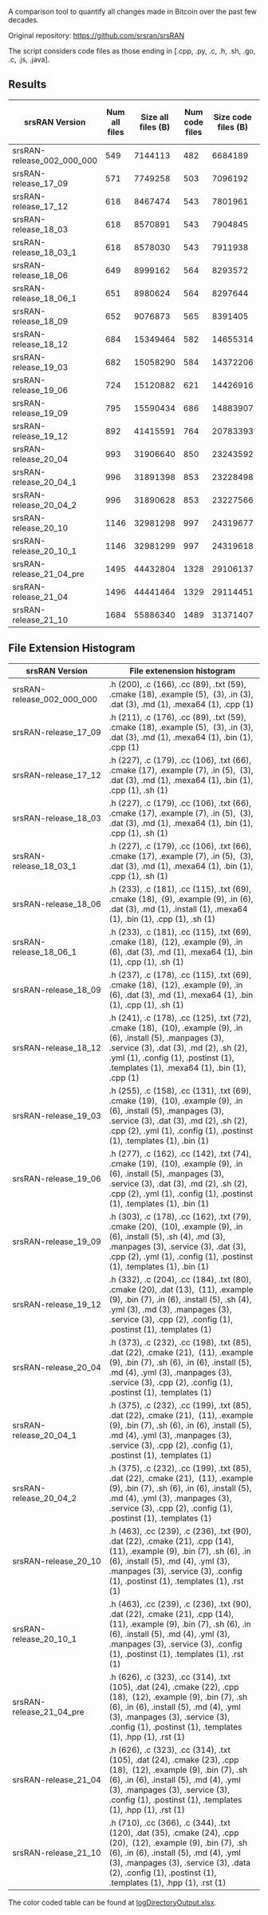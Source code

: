 A comparison tool to quantify all changes made in Bitcoin over the past few decades.

Original repository: https://github.com/srsran/srsRAN

The script considers code files as those ending in [.cpp, .py, .c, .h, .sh, .go, .c, .js, .java].

## Results
| srsRAN Version                | Num all files | Size all files (B) | Num code files | Size code files (B) | \* | All line additions | All line removals | All files changed | Ratio all files changed | All changed bytes | Ratio all bytes changed | \* | Code line additions | Code line removals | Code files changed | Ratio code files changed | Code changed bytes | Ratio code bytes changed |
| ----------------------------- | ------------- | ------------------ | --------------------------------------------------- | ------------------- | -- | ------------------ | ----------------- | ----------------- | ----------------------- | ----------------- | ----------------------- | -- | ------------------- | ------------------ | ------------------ | ------------------------ | ------------------ | ------------------------ |
| srsRAN-release\_002\_000\_000 | 549           | 7144113            | 482                                                 | 6684189             | \* | N/A                | N/A               | N/A               | N/A                     | N/A               | N/A                     | \* | N/A                 | N/A                | N/A                | N/A                      | N/A                | N/A                      |
| srsRAN-release\_17\_09        | 571           | 7749258            | 503                                                 | 7096192             | \* | 21383              | 8593              | 318               | 55.6918%                | 3503893           | 45.2159%                | \* | 21108               | 7094               | 292                | 58.0517%                 | 3249146            | 45.7872%                 |
| srsRAN-release\_17\_12        | 618           | 8467474            | 543                                                 | 7801961             | \* | 28246              | 7120              | 340               | 55.0162%                | 6386938           | 75.4291%                | \* | 27644               | 6900               | 313                | 57.6427%                 | 6306087            | 80.8269%                 |
| srsRAN-release\_18\_03        | 618           | 8570891            | 543                                                 | 7904845             | \* | 5141               | 2334              | 159               | 25.7282%                | 3418182           | 39.8813%                | \* | 5082                | 2317               | 151                | 27.8085%                 | 3369714            | 42.6285%                 |
| srsRAN-release\_18\_03\_1     | 618           | 8578030            | 543                                                 | 7911938             | \* | 870                | 845               | 278               | 44.9838%                | 3230705           | 37.6626%                | \* | 859                 | 838                | 272                | 50.0921%                 | 3220329            | 40.7022%                 |
| srsRAN-release\_18\_06        | 649           | 8999162            | 564                                                 | 8293572             | \* | 19793              | 6913              | 303               | 46.6872%                | 6574956           | 73.0619%                | \* | 18546               | 6642               | 266                | 47.1631%                 | 6412981            | 77.3247%                 |
| srsRAN-release\_18\_06\_1     | 651           | 8980624            | 564                                                 | 8297644             | \* | 359                | 600               | 41                | 6.2980%                 | 700133            | 7.7960%                 | \* | 196                 | 63                 | 29                 | 5.1418%                  | 671489             | 8.0925%                  |
| srsRAN-release\_18\_09        | 652           | 9076873            | 565                                                 | 8391405             | \* | 9505               | 6079              | 207               | 31.7485%                | 3130406           | 34.4877%                | \* | 9347                | 3959               | 185                | 32.7434%                 | 3063429            | 36.5067%                 |
| srsRAN-release\_18\_12        | 684           | 15349464           | 582                                                 | 14655314            | \* | 233625             | 29839             | 221               | 32.3099%                | 11664060          | 75.9900%                | \* | 233083              | 7389               | 172                | 29.5533%                 | 11571373           | 78.9568%                 |
| srsRAN-release\_19\_03        | 682           | 15058290           | 584                                                 | 14372206            | \* | 62729              | 87190             | 657               | 96.3343%                | 13697400          | 90.9625%                | \* | 62173               | 75812              | 536                | 91.7808%                 | 13522334           | 94.0867%                 |
| srsRAN-release\_19\_06        | 724           | 15120882           | 621                                                 | 14426916            | \* | 52107              | 50872             | 346               | 47.7901%                | 12389971          | 81.9395%                | \* | 51718               | 48114              | 304                | 48.9533%                 | 12294988           | 85.2226%                 |
| srsRAN-release\_19\_09        | 795           | 15590434           | 686                                                 | 14883907            | \* | 28570              | 12763             | 298               | 37.4843%                | 10254355          | 65.7734%                | \* | 28095               | 11846              | 271                | 39.5044%                 | 10176993           | 68.3758%                 |
| srsRAN-release\_19\_12        | 892           | 41415591           | 764                                                 | 20783393            | \* | 228489             | 49358             | 721               | 80.8296%                | 40483357          | 97.7491%                | \* | 227807              | 47348              | 671                | 87.8272%                 | 20458224           | 98.4354%                 |
| srsRAN-release\_20\_04        | 993           | 31906640           | 850                                                 | 23243592            | \* | 192596             | 109369            | 930               | 93.6556%                | 30743599          | 96.3549%                | \* | 191610              | 58134              | 796                | 93.6471%                 | 22980455           | 98.8679%                 |
| srsRAN-release\_20\_04\_1     | 996           | 31891398           | 853                                                 | 23228498            | \* | 3155               | 4199              | 91                | 9.1365%                 | 4007870           | 12.5672%                | \* | 3138                | 4183               | 85                 | 9.9648%                  | 3951538            | 17.0116%                 |
| srsRAN-release\_20\_04\_2     | 996           | 31890628           | 853                                                 | 23227566            | \* | 14                 | 23                | 7                 | 0.7028%                 | 128243            | 0.4021%                 | \* | 9                   | 22                 | 5                  | 0.5862%                  | 120349             | 0.5181%                  |
| srsRAN-release\_20\_10        | 1146          | 32981298           | 997                                                 | 24319677            | \* | 57989              | 24131             | 606               | 52.8796%                | 10675974          | 32.3698%                | \* | 57139               | 15145              | 541                | 54.2628%                 | 10444106           | 42.9451%                 |
| srsRAN-release\_20\_10\_1     | 1146          | 32981299           | 997                                                 | 24319618            | \* | 8                  | 7                 | 6                 | 0.5236%                 | 94872             | 0.2877%                 | \* | 3                   | 5                  | 3                  | 0.3009%                  | 66049              | 0.2716%                  |
| srsRAN-release\_21\_04\_pre   | 1495          | 44432804           | 1328                                                | 29106137            | \* | 474593             | 350843            | 1555              | 104.0134%               | 36016274          | 81.0578%                | \* | 469732              | 141366             | 1307               | 98.4187%                 | 29026428           | 99.7261%                 |
| srsRAN-release\_21\_04        | 1496          | 44441464           | 1329                                                | 29114451            | \* | 325                | 116               | 34                | 2.2727%                 | 674015            | 1.5166%                 | \* | 309                 | 115                | 29                 | 2.1821%                  | 621632             | 2.1351%                  |
| srsRAN-release\_21\_10        | 1684          | 55886340           | 1489                                                | 31371407            | \* | 79203              | 17434             | 1006              | 59.7387%                | 23161592          | 41.4441%                | \* | 77921               | 12237              | 888                | 59.6373%                 | 13752636           | 43.8381%                 |

## File Extension Histogram
| srsRAN Version                | File extenension histogram                                                                                                                                                                                                                                             |
| ----------------------------- | ---------------------------------------------------------------------------------------------------------------------------------------------------------------------------------------------------------------------------------------------------------------------- |
| srsRAN-release\_002\_000\_000 | .h (200), .c (166), .cc (89), .txt (59), .cmake (18), .example (5),  (3), .in (3), .dat (3), .md (1), .mexa64 (1), .cpp (1)                                                                                                                                            |
| srsRAN-release\_17\_09        | .h (211), .c (176), .cc (89), .txt (59), .cmake (18), .example (5),  (3), .in (3), .dat (3), .md (1), .mexa64 (1), .bin (1), .cpp (1)                                                                                                                                  |
| srsRAN-release\_17\_12        | .h (227), .c (179), .cc (106), .txt (66), .cmake (17), .example (7), .in (5),  (3), .dat (3), .md (1), .mexa64 (1), .bin (1), .cpp (1), .sh (1)                                                                                                                        |
| srsRAN-release\_18\_03        | .h (227), .c (179), .cc (106), .txt (66), .cmake (17), .example (7), .in (5),  (3), .dat (3), .md (1), .mexa64 (1), .bin (1), .cpp (1), .sh (1)                                                                                                                        |
| srsRAN-release\_18\_03\_1     | .h (227), .c (179), .cc (106), .txt (66), .cmake (17), .example (7), .in (5),  (3), .dat (3), .md (1), .mexa64 (1), .bin (1), .cpp (1), .sh (1)                                                                                                                        |
| srsRAN-release\_18\_06        | .h (233), .c (181), .cc (115), .txt (69), .cmake (18),  (9), .example (9), .in (6), .dat (3), .md (1), .install (1), .mexa64 (1), .bin (1), .cpp (1), .sh (1)                                                                                                          |
| srsRAN-release\_18\_06\_1     | .h (233), .c (181), .cc (115), .txt (69), .cmake (18),  (12), .example (9), .in (6), .dat (3), .md (1), .mexa64 (1), .bin (1), .cpp (1), .sh (1)                                                                                                                       |
| srsRAN-release\_18\_09        | .h (237), .c (178), .cc (115), .txt (69), .cmake (18),  (12), .example (9), .in (6), .dat (3), .md (1), .mexa64 (1), .bin (1), .cpp (1), .sh (1)                                                                                                                       |
| srsRAN-release\_18\_12        | .h (241), .c (178), .cc (125), .txt (72), .cmake (18),  (10), .example (9), .in (6), .install (5), .manpages (3), .service (3), .dat (3), .md (2), .sh (2), .yml (1), .config (1), .postinst (1), .templates (1), .mexa64 (1), .bin (1), .cpp (1)                      |
| srsRAN-release\_19\_03        | .h (255), .c (158), .cc (131), .txt (69), .cmake (19),  (10), .example (9), .in (6), .install (5), .manpages (3), .service (3), .dat (3), .md (2), .sh (2), .cpp (2), .yml (1), .config (1), .postinst (1), .templates (1), .bin (1)                                   |
| srsRAN-release\_19\_06        | .h (277), .c (162), .cc (142), .txt (74), .cmake (19),  (10), .example (9), .in (6), .install (5), .manpages (3), .service (3), .dat (3), .md (2), .sh (2), .cpp (2), .yml (1), .config (1), .postinst (1), .templates (1), .bin (1)                                   |
| srsRAN-release\_19\_09        | .h (303), .c (178), .cc (162), .txt (79), .cmake (20),  (10), .example (9), .in (6), .install (5), .sh (4), .md (3), .manpages (3), .service (3), .dat (3), .cpp (2), .yml (1), .config (1), .postinst (1), .templates (1), .bin (1)                                   |
| srsRAN-release\_19\_12        | .h (332), .c (204), .cc (184), .txt (80), .cmake (20), .dat (13),  (11), .example (9), .bin (7), .in (6), .install (5), .sh (4), .yml (3), .md (3), .manpages (3), .service (3), .cpp (2), .config (1), .postinst (1), .templates (1)                                  |
| srsRAN-release\_20\_04        | .h (373), .c (232), .cc (198), .txt (85), .dat (22), .cmake (21),  (11), .example (9), .bin (7), .sh (6), .in (6), .install (5), .md (4), .yml (3), .manpages (3), .service (3), .cpp (2), .config (1), .postinst (1), .templates (1)                                  |
| srsRAN-release\_20\_04\_1     | .h (375), .c (232), .cc (199), .txt (85), .dat (22), .cmake (21),  (11), .example (9), .bin (7), .sh (6), .in (6), .install (5), .md (4), .yml (3), .manpages (3), .service (3), .cpp (2), .config (1), .postinst (1), .templates (1)                                  |
| srsRAN-release\_20\_04\_2     | .h (375), .c (232), .cc (199), .txt (85), .dat (22), .cmake (21),  (11), .example (9), .bin (7), .sh (6), .in (6), .install (5), .md (4), .yml (3), .manpages (3), .service (3), .cpp (2), .config (1), .postinst (1), .templates (1)                                  |
| srsRAN-release\_20\_10        | .h (463), .cc (239), .c (236), .txt (90), .dat (22), .cmake (21), .cpp (14),  (11), .example (9), .bin (7), .sh (6), .in (6), .install (5), .md (4), .yml (3), .manpages (3), .service (3), .config (1), .postinst (1), .templates (1), .rst (1)                       |
| srsRAN-release\_20\_10\_1     | .h (463), .cc (239), .c (236), .txt (90), .dat (22), .cmake (21), .cpp (14),  (11), .example (9), .bin (7), .sh (6), .in (6), .install (5), .md (4), .yml (3), .manpages (3), .service (3), .config (1), .postinst (1), .templates (1), .rst (1)                       |
| srsRAN-release\_21\_04\_pre   | .h (626), .c (323), .cc (314), .txt (105), .dat (24), .cmake (22), .cpp (18),  (12), .example (9), .bin (7), .sh (6), .in (6), .install (5), .md (4), .yml (3), .manpages (3), .service (3), .config (1), .postinst (1), .templates (1), .hpp (1), .rst (1)            |
| srsRAN-release\_21\_04        | .h (626), .c (323), .cc (314), .txt (105), .dat (24), .cmake (23), .cpp (18),  (12), .example (9), .bin (7), .sh (6), .in (6), .install (5), .md (4), .yml (3), .manpages (3), .service (3), .config (1), .postinst (1), .templates (1), .hpp (1), .rst (1)            |
| srsRAN-release\_21\_10        | .h (710), .cc (366), .c (344), .txt (120), .dat (35), .cmake (24), .cpp (20),  (12), .example (9), .bin (7), .sh (6), .in (6), .install (5), .md (4), .yml (3), .manpages (3), .service (3), .data (2), .config (1), .postinst (1), .templates (1), .hpp (1), .rst (1) |



The color coded table can be found at [logDirectoryOutput.xlsx](logDirectoryOutput.xlsx).
